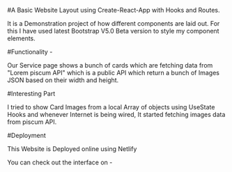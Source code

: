 #A Basic Website Layout using Create-React-App with Hooks and Routes.

It is a Demonstration project of how different components are laid out.
For this I have used latest Bootstrap V5.0 Beta version to style my component elements.

#Functionality -

Our Service page shows a bunch of cards which are fetching data from "Lorem piscum API" which is a public API which return a bunch of Images JSON based on their width and height.

#Interesting Part

I tried to show Card Images from a local Array of objects using UseState Hooks and whenever Internet is being wired, It started fetching images data from piscum API.

#Deployment

This Website is Deployed online using Netlify

You can check out the interface on -
